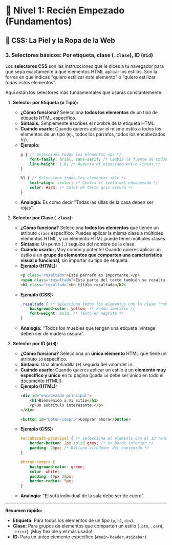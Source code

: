 # 🚀 Nivel 1: Recién Empezado (Fundamentos)

## 🎨 CSS: La Piel y la Ropa de la Web

### 3. Selectores básicos: Por etiqueta, clase (`.clase`), ID (`#id`)

Los **selectores CSS** son las instrucciones que le dices a tu navegador para que sepa exactamente a qué elementos HTML aplicar los estilos. Son la forma en que indicas "quiero estilizar *este* elemento" o "quiero estilizar *todos estos* elementos".

Aquí están los selectores más fundamentales que usarás constantemente:

1.  **Selector por Etiqueta (o Tipo):**
    * **¿Cómo funciona?** Selecciona **todos los elementos** de un tipo de etiqueta HTML específico.
    * **Sintaxis:** Simplemente escribes el nombre de la etiqueta HTML.
    * **Cuándo usarlo:** Cuando quieres aplicar el mismo estilo a todos los elementos de un tipo (ej., todos los párrafos, todos los encabezados `h1`).
    * **Ejemplo:**
        ```css
        p { /* Selecciona todos los elementos <p> */
            font-family: Arial, sans-serif; /* Cambia la fuente de todos los párrafos */
            line-height: 1.6; /* Aumenta el espaciado entre líneas */
        }

        h1 { /* Selecciona todos los elementos <h1> */
            text-align: center; /* Centra el texto del encabezado */
            color: #333; /* Color de texto gris oscuro */
        }
        ```
    * **Analogía:** Es como decir "Todas las sillas de la casa deben ser rojas".

2.  **Selector por Clase (`.clase`):**
    * **¿Cómo funciona?** Selecciona **todos los elementos** que tienen un atributo `class` específico. Puedes aplicar la misma clase a múltiples elementos HTML, y un elemento HTML puede tener múltiples clases.
    * **Sintaxis:** Un punto (`.`) seguido del nombre de la clase.
    * **Cuándo usarlo:** ¡Muy común y potente! Cuando quieres aplicar un estilo a un **grupo de elementos que comparten una característica visual o funcional**, sin importar su tipo de etiqueta.
    * **Ejemplo (HTML):**
        ```html
        <p class="resaltado">Este párrafo es importante.</p>
        <span class="resaltado">Esta parte del texto también se resalta.</span>
        <h2 class="resaltado">Un título resaltado</h2>
        ```
    * **Ejemplo (CSS):**
        ```css
        .resaltado { /* Selecciona todos los elementos con la clase "resaltado" */
            background-color: yellow; /* Fondo amarillo */
            font-weight: bold; /* Texto en negrita */
        }
        ```
    * **Analogía:** "Todos los muebles que tengan una etiqueta 'vintage' deben ser de madera oscura".

3.  **Selector por ID (`#id`):**
    * **¿Cómo funciona?** Selecciona un **único elemento** HTML que tiene un atributo `id` específico.
    * **Sintaxis:** Una almohadilla (`#`) seguida del valor del `id`.
    * **Cuándo usarlo:** Cuando quieres aplicar un estilo a un **elemento muy específico y único** en tu página (¡cada `id` debe ser único en todo el documento HTML!).
    * **Ejemplo (HTML):**
        ```html
        <div id="encabezado-principal">
            <h1>Bienvenido a mi sitio</h1>
            <p>Un subtítulo interesante.</p>
        </div>

        <button id="boton-compra">Comprar ahora</button>
        ```
    * **Ejemplo (CSS):**
        ```css
        #encabezado-principal { /* Selecciona el elemento con el ID "encabezado-principal" */
            border-bottom: 2px solid grey; /* Un borde inferior */
            padding: 20px; /* Relleno alrededor del contenido */
        }

        #boton-compra {
            background-color: green;
            color: white;
            padding: 10px 20px;
            border-radius: 5px;
        }
        ```
    * **Analogía:** "El sofá individual de la sala debe ser de cuero".

---

**Resumen rápido:**
* **Etiqueta:** Para todos los elementos de un tipo (`p`, `h1`, `div`).
* **Clase:** Para grupos de elementos que comparten un estilo (`.btn`, `.card`, `.error`). ¡Muy flexible y el más usado!
* **ID:** Para un único elemento específico (`#main-header`, `#sidebar`).
